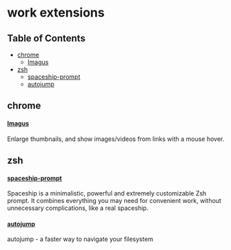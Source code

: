 # work extensions <!-- omit in toc -->

## Table of Contents <!-- omit in toc -->

<!-- TOC -->

- [chrome](#chrome)
    - [Imagus](#Imagus)
- [zsh](#zsh)
    - [spaceship-prompt](#spaceship-prompt)
    - [autojump](#autojump)

<!-- /TOC -->

## chrome

#### [Imagus](https://chrome.google.com/webstore/detail/imagus/immpkjjlgappgfkkfieppnmlhakdmaab)
Enlarge thumbnails, and show images/videos from links with a mouse hover.

## zsh

#### [spaceship-prompt](https://github.com/denysdovhan/spaceship-prompt)
Spaceship is a minimalistic, powerful and extremely customizable Zsh prompt. It combines everything you may need for convenient work, without unnecessary complications, like a real spaceship.

#### [autojump](https://github.com/wting/autojump)
autojump - a faster way to navigate your filesystem

